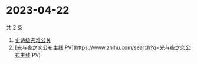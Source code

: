 # 2023-04-22

共 2 条

<!-- BEGIN ZHIHUSEARCH -->
<!-- 最后更新时间 Sat Apr 22 2023 07:17:38 GMT+0800 (China Standard Time) -->
1. [史诗级灾难公关](https://www.zhihu.com/search?q=史诗级灾难公关)
1. [光与夜之恋公布主线 PV](https://www.zhihu.com/search?q=光与夜之恋公布主线 PV)
<!-- END ZHIHUSEARCH -->

